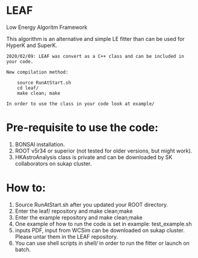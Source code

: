 # LEAF
Low Energy Algoritm Framework

This algorithm is an alternative and simple LE fitter than can be used for HyperK and SuperK.

~~~~~~~~~~~~~~~~~~~~~~~~~
2020/02/09: LEAF was convert as a C++ class and can be included in your code.

New compilation method:

	source RunAtStart.sh
	cd leaf/
	make clean; make
	
In order to use the class in your code look at example/

~~~~~~~~~~~~~~~~~~~~~~~~~

# Pre-requisite to use the code:
1. BONSAI installation.
2. ROOT v5r34 or superior (not tested for older versions, but might work).
3. HKAstroAnalysis class is private and can be downloaded by SK collaborators on sukap cluster.

# How to:
1. Source RunAtStart.sh after you updated your ROOT directory.
2. Enter the leaf/ repository and make clean;make
3. Enter the example repository and make clean;make
4. One example of how to run the code is set in example: test_example.sh
5. inputs PDF, input from WCSim can be downloaded on sukap cluster. Please untar them in the LEAF repository.
6. You can use shell scripts in shell/ in order to run the fitter or launch on batch.